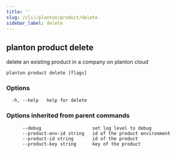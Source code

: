 ```yaml
---
title: ''
slug: /cli//planton/product/delete
sidebar_label: delete
---
```

## planton product delete

delete an existing product in a company on planton cloud

```
planton product delete [flags]
```

### Options

```
  -h, --help   help for delete
```

### Options inherited from parent commands

```
      --debug                   set log level to debug
      --product-env-id string   id of the product environment
      --product-id string       id of the product
      --product-key string      key of the product
```

